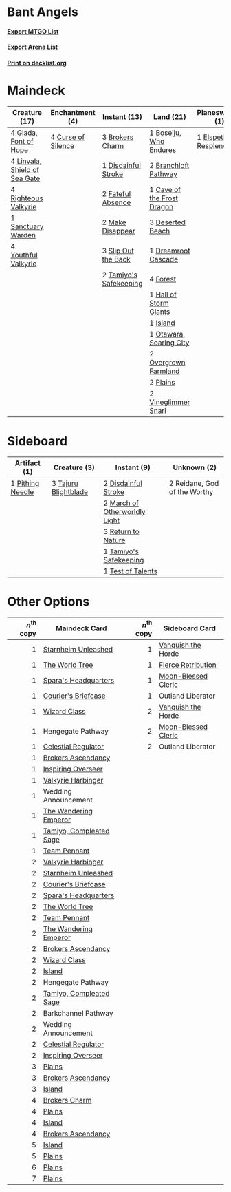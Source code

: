 # Bant Angels

#### [Export MTGO List](../collection/Bant%20Angels/Bant%20Angels.txt)
#### [Export Arena List](../collection/Bant%20Angels/Bant%20Angels_arena.txt)
#### [Print on decklist.org](http://decklist.org/?deckmain=1%09Barkchannel%20Pathway%0A1%09Boseiju,%20Who%20Endures%0A2%09Branchloft%20Pathway%0A3%09Brokers%20Charm%0A1%09Cave%20of%20the%20Frost%20Dragon%0A4%09Curse%20of%20Silence%0A3%09Deserted%20Beach%0A1%09Disdainful%20Stroke%0A1%09Dreamroot%20Cascade%0A1%09Elspeth%20Resplendent%0A2%09Emeria's%20Call%0A2%09Fateful%20Absence%0A4%09Forest%0A4%09Giada,%20Font%20of%20Hope%0A1%09Hall%20of%20Storm%20Giants%0A1%09Island%0A4%09Linvala,%20Shield%20of%20Sea%20Gate%0A2%09Make%20Disappear%0A1%09Otawara,%20Soaring%20City%0A2%09Overgrown%20Farmland%0A2%09Plains%0A4%09Righteous%20Valkyrie%0A1%09Sanctuary%20Warden%0A3%09Slip%20Out%20the%20Back%0A1%09Storm%20the%20Festival%0A2%09Tamiyo's%20Safekeeping%0A2%09Vineglimmer%20Snarl%0A4%09Youthful%20Valkyrie&deckside=2%09Disdainful%20Stroke%0A2%09March%20of%20Otherworldly%20Light%0A1%09Pithing%20Needle%0A2%09Reidane,%20God%20of%20the%20Worthy%0A3%09Return%20to%20Nature%0A3%09Tajuru%20Blightblade%0A1%09Tamiyo's%20Safekeeping%0A1%09Test%20of%20Talents)
# Maindeck

|                                             Creature (17)                                              |                                       Enchantment (4)                                       |                                          Instant (13)                                           |                                              Land (21)                                              |                                        Planeswalker (1)                                        |                                          Sorcery (3)                                          |     Unknown (1)     |
|--------------------------------------------------------------------------------------------------------|---------------------------------------------------------------------------------------------|-------------------------------------------------------------------------------------------------|-----------------------------------------------------------------------------------------------------|------------------------------------------------------------------------------------------------|-----------------------------------------------------------------------------------------------|---------------------|
|4 [Giada, Font of Hope](http://gatherer.wizards.com/Pages/Card/Details.aspx?multiverseid=555215)        |4 [Curse of Silence](http://gatherer.wizards.com/Pages/Card/Details.aspx?multiverseid=534770)|3 [Brokers Charm](http://gatherer.wizards.com/Pages/Card/Details.aspx?multiverseid=555372)       |1 [Boseiju, Who Endures](http://gatherer.wizards.com/Pages/Card/Details.aspx?multiverseid=548579)    |1 [Elspeth Resplendent](http://gatherer.wizards.com/Pages/Card/Details.aspx?multiverseid=555212)|2 [Emeria's Call](http://gatherer.wizards.com/Pages/Card/Details.aspx?multiverseid=491633)     |1 Barkchannel Pathway|
|4 [Linvala, Shield of Sea Gate](http://gatherer.wizards.com/Pages/Card/Details.aspx?multiverseid=491877)|                                                                                             |1 [Disdainful Stroke](http://gatherer.wizards.com/Pages/Card/Details.aspx?multiverseid=420705)   |2 [Branchloft Pathway](http://gatherer.wizards.com/Pages/Card/Details.aspx?multiverseid=491909)      |                                                                                                |1 [Storm the Festival](http://gatherer.wizards.com/Pages/Card/Details.aspx?multiverseid=534989)|                     |
|4 [Righteous Valkyrie](http://gatherer.wizards.com/Pages/Card/Details.aspx?multiverseid=503630)         |                                                                                             |2 [Fateful Absence](http://gatherer.wizards.com/Pages/Card/Details.aspx?multiverseid=534774)     |1 [Cave of the Frost Dragon](http://gatherer.wizards.com/Pages/Card/Details.aspx?multiverseid=527540)|                                                                                                |                                                                                               |                     |
|1 [Sanctuary Warden](http://gatherer.wizards.com/Pages/Card/Details.aspx?multiverseid=555231)           |                                                                                             |2 [Make Disappear](http://gatherer.wizards.com/Pages/Card/Details.aspx?multiverseid=555250)      |3 [Deserted Beach](http://gatherer.wizards.com/Pages/Card/Details.aspx?multiverseid=535058)          |                                                                                                |                                                                                               |                     |
|4 [Youthful Valkyrie](http://gatherer.wizards.com/Pages/Card/Details.aspx?multiverseid=506924)          |                                                                                             |3 [Slip Out the Back](http://gatherer.wizards.com/Pages/Card/Details.aspx?multiverseid=555263)   |1 [Dreamroot Cascade](http://gatherer.wizards.com/Pages/Card/Details.aspx?multiverseid=541138)       |                                                                                                |                                                                                               |                     |
|                                                                                                        |                                                                                             |2 [Tamiyo's Safekeeping](http://gatherer.wizards.com/Pages/Card/Details.aspx?multiverseid=548521)|4 [Forest](http://gatherer.wizards.com/Pages/Card/Details.aspx?multiverseid=439860)                  |                                                                                                |                                                                                               |                     |
|                                                                                                        |                                                                                             |                                                                                                 |1 [Hall of Storm Giants](http://gatherer.wizards.com/Pages/Card/Details.aspx?multiverseid=527544)    |                                                                                                |                                                                                               |                     |
|                                                                                                        |                                                                                             |                                                                                                 |1 [Island](http://gatherer.wizards.com/Pages/Card/Details.aspx?multiverseid=439857)                  |                                                                                                |                                                                                               |                     |
|                                                                                                        |                                                                                             |                                                                                                 |1 [Otawara, Soaring City](http://gatherer.wizards.com/Pages/Card/Details.aspx?multiverseid=548584)   |                                                                                                |                                                                                               |                     |
|                                                                                                        |                                                                                             |                                                                                                 |2 [Overgrown Farmland](http://gatherer.wizards.com/Pages/Card/Details.aspx?multiverseid=535064)      |                                                                                                |                                                                                               |                     |
|                                                                                                        |                                                                                             |                                                                                                 |2 [Plains](http://gatherer.wizards.com/Pages/Card/Details.aspx?multiverseid=439856)                  |                                                                                                |                                                                                               |                     |
|                                                                                                        |                                                                                             |                                                                                                 |2 [Vineglimmer Snarl](http://gatherer.wizards.com/Pages/Card/Details.aspx?multiverseid=513766)       |                                                                                                |                                                                                               |                     |


# Sideboard

|                                       Artifact (1)                                        |                                         Creature (3)                                          |                                              Instant (9)                                               |        Unknown (2)         |
|-------------------------------------------------------------------------------------------|-----------------------------------------------------------------------------------------------|--------------------------------------------------------------------------------------------------------|----------------------------|
|1 [Pithing Needle](http://gatherer.wizards.com/Pages/Card/Details.aspx?multiverseid=129526)|3 [Tajuru Blightblade](http://gatherer.wizards.com/Pages/Card/Details.aspx?multiverseid=491856)|2 [Disdainful Stroke](http://gatherer.wizards.com/Pages/Card/Details.aspx?multiverseid=420705)          |2 Reidane, God of the Worthy|
|                                                                                           |                                                                                               |2 [March of Otherworldly Light](http://gatherer.wizards.com/Pages/Card/Details.aspx?multiverseid=548321)|                            |
|                                                                                           |                                                                                               |3 [Return to Nature](http://gatherer.wizards.com/Pages/Card/Details.aspx?multiverseid=461102)           |                            |
|                                                                                           |                                                                                               |1 [Tamiyo's Safekeeping](http://gatherer.wizards.com/Pages/Card/Details.aspx?multiverseid=548521)       |                            |
|                                                                                           |                                                                                               |1 [Test of Talents](http://gatherer.wizards.com/Pages/Card/Details.aspx?multiverseid=513536)            |                            |


# Other Options

|*n*<sup>th</sup> copy|                                          Maindeck Card                                           |*n*<sup>th</sup> copy|                                        Sideboard Card                                        |
|--------------------:|--------------------------------------------------------------------------------------------------|--------------------:|----------------------------------------------------------------------------------------------|
|                    1|[Starnheim Unleashed](http://gatherer.wizards.com/Pages/Card/Details.aspx?multiverseid=503639)    |                    1|[Vanquish the Horde](http://gatherer.wizards.com/Pages/Card/Details.aspx?multiverseid=534799) |
|                    1|[The World Tree](http://gatherer.wizards.com/Pages/Card/Details.aspx?multiverseid=503895)         |                    1|[Fierce Retribution](http://gatherer.wizards.com/Pages/Card/Details.aspx?multiverseid=540843) |
|                    1|[Spara's Headquarters](http://gatherer.wizards.com/Pages/Card/Details.aspx?multiverseid=555458)   |                    1|[Moon-Blessed Cleric](http://gatherer.wizards.com/Pages/Card/Details.aspx?multiverseid=527313)|
|                    1|[Courier's Briefcase](http://gatherer.wizards.com/Pages/Card/Details.aspx?multiverseid=555343)    |                    1|Outland Liberator                                                                             |
|                    1|[Wizard Class](http://gatherer.wizards.com/Pages/Card/Details.aspx?multiverseid=527368)           |                    2|[Vanquish the Horde](http://gatherer.wizards.com/Pages/Card/Details.aspx?multiverseid=534799) |
|                    1|Hengegate Pathway                                                                                 |                    2|[Moon-Blessed Cleric](http://gatherer.wizards.com/Pages/Card/Details.aspx?multiverseid=527313)|
|                    1|[Celestial Regulator](http://gatherer.wizards.com/Pages/Card/Details.aspx?multiverseid=555375)    |                    2|Outland Liberator                                                                             |
|                    1|[Brokers Ascendancy](http://gatherer.wizards.com/Pages/Card/Details.aspx?multiverseid=555371)     |                     |                                                                                              |
|                    1|[Inspiring Overseer](http://gatherer.wizards.com/Pages/Card/Details.aspx?multiverseid=555219)     |                     |                                                                                              |
|                    1|[Valkyrie Harbinger](http://gatherer.wizards.com/Pages/Card/Details.aspx?multiverseid=506916)     |                     |                                                                                              |
|                    1|Wedding Announcement                                                                              |                     |                                                                                              |
|                    1|[The Wandering Emperor](http://gatherer.wizards.com/Pages/Card/Details.aspx?multiverseid=548337)  |                     |                                                                                              |
|                    1|[Tamiyo, Compleated Sage](http://gatherer.wizards.com/Pages/Card/Details.aspx?multiverseid=548551)|                     |                                                                                              |
|                    1|[Team Pennant](http://gatherer.wizards.com/Pages/Card/Details.aspx?multiverseid=513752)           |                     |                                                                                              |
|                    2|[Valkyrie Harbinger](http://gatherer.wizards.com/Pages/Card/Details.aspx?multiverseid=506916)     |                     |                                                                                              |
|                    2|[Starnheim Unleashed](http://gatherer.wizards.com/Pages/Card/Details.aspx?multiverseid=503639)    |                     |                                                                                              |
|                    2|[Courier's Briefcase](http://gatherer.wizards.com/Pages/Card/Details.aspx?multiverseid=555343)    |                     |                                                                                              |
|                    2|[Spara's Headquarters](http://gatherer.wizards.com/Pages/Card/Details.aspx?multiverseid=555458)   |                     |                                                                                              |
|                    2|[The World Tree](http://gatherer.wizards.com/Pages/Card/Details.aspx?multiverseid=503895)         |                     |                                                                                              |
|                    2|[Team Pennant](http://gatherer.wizards.com/Pages/Card/Details.aspx?multiverseid=513752)           |                     |                                                                                              |
|                    2|[The Wandering Emperor](http://gatherer.wizards.com/Pages/Card/Details.aspx?multiverseid=548337)  |                     |                                                                                              |
|                    2|[Brokers Ascendancy](http://gatherer.wizards.com/Pages/Card/Details.aspx?multiverseid=555371)     |                     |                                                                                              |
|                    2|[Wizard Class](http://gatherer.wizards.com/Pages/Card/Details.aspx?multiverseid=527368)           |                     |                                                                                              |
|                    2|[Island](http://gatherer.wizards.com/Pages/Card/Details.aspx?multiverseid=439857)                 |                     |                                                                                              |
|                    2|Hengegate Pathway                                                                                 |                     |                                                                                              |
|                    2|[Tamiyo, Compleated Sage](http://gatherer.wizards.com/Pages/Card/Details.aspx?multiverseid=548551)|                     |                                                                                              |
|                    2|Barkchannel Pathway                                                                               |                     |                                                                                              |
|                    2|Wedding Announcement                                                                              |                     |                                                                                              |
|                    2|[Celestial Regulator](http://gatherer.wizards.com/Pages/Card/Details.aspx?multiverseid=555375)    |                     |                                                                                              |
|                    2|[Inspiring Overseer](http://gatherer.wizards.com/Pages/Card/Details.aspx?multiverseid=555219)     |                     |                                                                                              |
|                    3|[Plains](http://gatherer.wizards.com/Pages/Card/Details.aspx?multiverseid=439856)                 |                     |                                                                                              |
|                    3|[Brokers Ascendancy](http://gatherer.wizards.com/Pages/Card/Details.aspx?multiverseid=555371)     |                     |                                                                                              |
|                    3|[Island](http://gatherer.wizards.com/Pages/Card/Details.aspx?multiverseid=439857)                 |                     |                                                                                              |
|                    4|[Brokers Charm](http://gatherer.wizards.com/Pages/Card/Details.aspx?multiverseid=555372)          |                     |                                                                                              |
|                    4|[Plains](http://gatherer.wizards.com/Pages/Card/Details.aspx?multiverseid=439856)                 |                     |                                                                                              |
|                    4|[Island](http://gatherer.wizards.com/Pages/Card/Details.aspx?multiverseid=439857)                 |                     |                                                                                              |
|                    4|[Brokers Ascendancy](http://gatherer.wizards.com/Pages/Card/Details.aspx?multiverseid=555371)     |                     |                                                                                              |
|                    5|[Island](http://gatherer.wizards.com/Pages/Card/Details.aspx?multiverseid=439857)                 |                     |                                                                                              |
|                    5|[Plains](http://gatherer.wizards.com/Pages/Card/Details.aspx?multiverseid=439856)                 |                     |                                                                                              |
|                    6|[Plains](http://gatherer.wizards.com/Pages/Card/Details.aspx?multiverseid=439856)                 |                     |                                                                                              |
|                    7|[Plains](http://gatherer.wizards.com/Pages/Card/Details.aspx?multiverseid=439856)                 |                     |                                                                                              |

